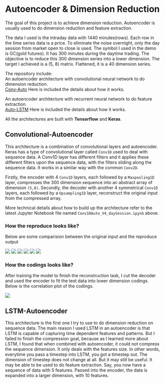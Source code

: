 # Autoencoder & Dimension Reduction

The goal of this project is to achieve dimension reduction. Autoencoder is usually used to do dimension reduction and feature extraction. 
  
The data I used is the intraday data with 1440 minutes(rows). Each row in the time series data is a price. To eliminate the noise overnight, only the day session from market open to close is used. The symbol I used in the demo is GC(gold futures). It has 300 minutes during the daytime trading. The objective is to reduce this 300 dimension series into a lower dimension. The target I achieved is a (5, 8) matrix. Flattened, it is a 40 dimension series.

The repository include:  
An autoencoder architecture with convolutional neural network to do dimension reduction.  
<a href="https://gqhuang.com/auto-4/">Conv-Auto</a> Here is included the details about how it works.  

An autoencoder architecture with recurrent neural network to do feature extraction.  
<a href="https://gqhuang.com/auto-3/">Auto-LSTM</a> Here is included the details about how it works.  

All the architectures are built with __Tensorflow__ and __Keras__.

## Convolutional-Autoencoder

This architecture is a combination of convolutional layers and autoencoder. Keras has a type of convolutional layer called `Conv1D` used to deal with sequence data. A Conv1D layer has different filters and it applies these different filters upon the sequence data, with the filters sliding along the sequence data. It works in a similar way with the common `Conv2D`. 
  
Firstly, the encoder with 4 `Conv1D` layers, each followed by a `Maxpooling1D` layer, compresses the 300 dimension sequence into an abstract array of dimension `(5,8)`. Secondly, the decoder with another 4 symmetrical `Conv1D` layers, each followed by a `Upsampling1D` layer, reconstruct the original input from the compressed array.

More technical details about how to build up the architecture refer to the latest Jupyter Notebook file named `Conv1DAuto_V4_daySession.ipynb` above.

### How the reproduce looks like?
Below are some comparision between the original input and the reproduce output

![](https://raw.githubusercontent.com/VictorXXXXX/Autoencoder/master/images/result1.png)
![](https://raw.githubusercontent.com/VictorXXXXX/Autoencoder/master/images/result2.png)
![](https://raw.githubusercontent.com/VictorXXXXX/Autoencoder/master/images/result3.png)
![](https://raw.githubusercontent.com/VictorXXXXX/Autoencoder/master/images/result4.png)
![](https://raw.githubusercontent.com/VictorXXXXX/Autoencoder/master/images/result5.png)
![](https://raw.githubusercontent.com/VictorXXXXX/Autoencoder/master/images/result6.png)

### How the codings looks like?
After training the model to finish the reconstruction task, I cut the decoder and used the encoder to fit the test data into lower dimension codings. Below is the correlation plot of the codings.

![](https://raw.githubusercontent.com/VictorXXXXX/Autoencoder/master/images/corr.png)


## LSTM-Autoencoder

This architecture is the first one I try to use to do dimension reduction on sequence data. The main reason I used LSTM in an autoencoder is that LSTM is capable of capturing time dependent features and patterns. But I failed to finish the compression goal, because as I learned more about LSTM, I found that when combined with autoencoder, it could not compress the sequence dimension. It only deals with the features size. In other words, everytime you pass a timestep into LSTM, you got a timestep out. The dimension of timestep does not change at all. But it may still be useful. It may be able to be used to do feature extraction. Say, you now have a sequence of data with 5 features. Passed into the encoder, the data is expanded into a larger dimension, with 10 features.

